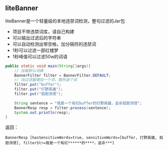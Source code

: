 
## liteBanner
liteBanner是一个轻量级的本地违禁词检测，整句过滤的Jar包

* 项目不带违禁词库，请自己构建
* 可以输出过滤后的字符串
* 可以自动检测出带空格，加分隔符的违禁词
* 1秒可以过滤一部红楼梦
* 1秒峰值可以过滤50w的词语

```java
public static void main(String[]args){
    // 加载默认词典
    BannerFilter filter = BannerFilter.DEFAULT;
    // 向过滤器增加一个词，额外造个词
    filter.put("buffer");
    filter.put("打野英雄");
    filter.put("孤胆流氓");
    
    String sentence = "我是一个有红buffer的打野英雄，追杀孤胆流氓";
    BannerResp resp = filter.process(sentence);
    System.out.println(resp);   
}
```
返回：

```
BannerResp [hasSensitiveWords=true, sensitiveWords=[buffer, 打野英雄, 孤胆流氓], filterStr=我是一个有红******的****，追杀***]
```

